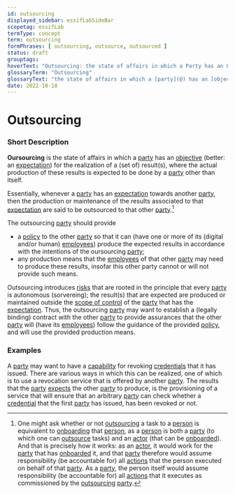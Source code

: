 ```yaml
---
id: outsourcing
displayed_sidebar: essifLabSideBar
scopetag: essifLab
termType: concept
term: outsourcing
formPhrases: [ outsourcing, outsource, outsourced ]
status: draft
grouptags:
hoverText: "Outsourcing: the state of affairs in which a Party has an Objective (better: an Expectation) for the realization of a (set of) result(s), where the actual production of these results is expected to be done by a Party other than itself."
glossaryTerm: "Outsourcing"
glossaryText: "the state of affairs in which a [party](@) has an [objective](@) (better: an [expectation](@)) for the realization of a (set of) result(s), where the actual production of these results is expected to be done by a [party](@) other than itself."
date: 2022-10-18
---
```


# Outsourcing

### Short Description

**Oursourcing** is the state of affairs in which a [party](@) has an [objective](@) (better: an [expectation](@)) for the realization of a (set of) result(s), where the actual production of these results is expected to be done by a [party](@) other than itself.

Essentially, whenever a [party](@) has an [expectation](@) towards another [party](@), then the production or maintenance of the results associated to that [expectation](@) are said to be outsourced to that other [party](@).[^1]

[^1]: One might ask whether or not [outsourcing](@) a task to a [person](human-being@) is equivalent to [onboarding](@) that [person](human-being@), as a [person](human-being@) is both a [party](@) (to which one can [outsource](outsourcing@) tasks) and an [actor](@) (that can be [onboarded](onboarding@)). And that is precisely how it works: as an [actor](@), it would work for the [party](@) that has [onboarded](onboarding@) it, and that [party](@) therefore would assume responsibility (be accountable for) all [actions](@) that the person executed on behalf of that [party](@). As a [party](@), the person itself would assume responsibility (be accountable for) all [actions](@) that it executes as commissioned by the [outsourcing](@) [party](@).

The outsourcing [party](@) should provide
- a [policy](@) to the other [party](@) so that it can (have one or more of its (digital and/or human) [employees](@)) produce the expected results in accordance with the intentions of the oursourcing [party](@);
- any production means that the [employees](@) of that other [party](@) may need to produce these results, insofar this other party cannot or will not provide such means.

Outsourcing introduces [risks](@) that are rooted in the principle that every [party](@) is autonomous (sorvereing); the result(s) that are expected are produced or maintained outside the [scope of control](@) of the [party](@) that has the [expectation](@). Thus, the outsourcing [party](@) may want to establish a (legally binding) contract with the other [party](@) to provide assurances that the other [party](@) will (have its [employees](@)) follow the guidance of the provided [policy](@), and will use the provided production means.

### Examples

A [party](@) may want to have a [capability](@) for revoking [credentials](@) that it has issued. There are various ways in which this can be realized, one of which is to use a revocation service that is offered by another [party](@). The results that the [party](@) [expects](expectation@) the other [party](@) to produce, is the provisioning of a service that will ensure that an arbitrary [party](@) can check whether a [credential](@) that the first [party](@) has issued, has been revoked or not.

